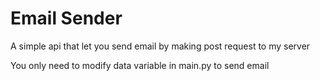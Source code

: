 # Email Sender

A simple api that let you send email by making post request to my server

You only need to modify data variable in main.py to send email
